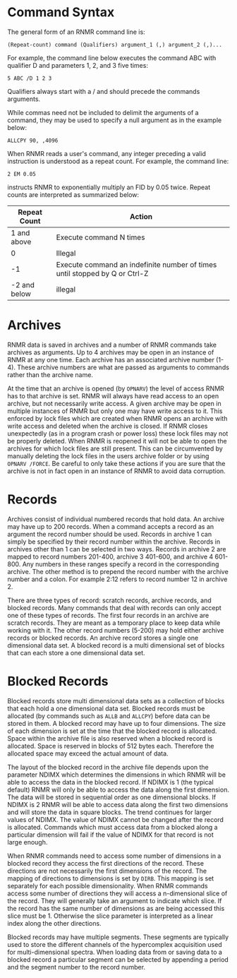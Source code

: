 # Command Syntax
The general form of an RNMR command line is:

    (Repeat-count) command (Qualifiers) argument_1 (,) argument_2 (,)...

For example, the command line below executes the command ABC with qualifier D and parameters 1, 2, and 3 five times:

    5 ABC /D 1 2 3

Qualifiers always start with a / and should precede the commands arguments.

While commas need not be included to delimit the arguments of a command, they may be used to specify a null
argument as in the example below:

    ALLCPY 90, ,4096

When RNMR reads a user's command, any integer preceding a valid instruction is understood as a repeat count. For
example, the command line:

    2 EM 0.05

instructs RNMR to exponentially multiply an FID by 0.05 twice.
Repeat counts are interpreted as summarized below:

Repeat Count | Action
------------ | ------
1 and above  | Execute command N times
0            | Illegal
-1           | Execute command an indefinite number of times until stopped by Q or Ctrl-Z
-2 and below | illegal

# Archives
RNMR data is saved in archives and a number of RNMR commands take archives as arguments. Up to 4 archives may be open in
an instance of RNMR at any one time. Each archive has an associated archive number (1-4). These archive numbers are what
are passed as arguments to commands rather than the archive name.

At the time that an archive is opened (by `OPNARV`) the level of access RNMR has to that archive is set. RNMR will
always have read access to an open archive, but not necessarily write access. A given archive may be open in multiple
instances of RNMR but only one may have write access to it. This enforced by lock files which are created when RNMR
opens an archive with write access and deleted when the archive is closed. If RNMR closes unexpectedly (as in a program
crash or power loss) these lock files may not be properly deleted. When RNMR is reopened it will not be able to open the
archives for which lock files are still present. This can be circumvented by manually deleting the lock files in the
users archive folder or by using `OPNARV /FORCE`. Be careful to only take these actions if you are sure that the archive
is not in fact open in an instance of RNMR to avoid data corruption.

# Records
Archives consist of individual numbered records that hold data. An archive may have up to 200 records. When a command
accepts a record as an argument the record number should be used. Records in archive 1 can simply be specified by their
record number within the archive. Records in archives other than 1 can be selected in two ways. Records in archive 2 are
mapped to record numbers 201-400, archive 3 401-600, and archive 4 601-800. Any numbers in these ranges specify a record
in the corresponding archive. The other method is to prepend the record number with the archive number and a colon. For
example 2:12 refers to record number 12 in archive 2.

There are three types of record: scratch records, archive records, and blocked records. Many commands that deal with
records can only accept one of these types of records. The first four records in an archive are scratch records. They
are meant as a temporary place to keep data while working with it. The other record numbers (5-200) may hold either
archive records or blocked records. An archive record stores a single one dimensional data set. A blocked record is a
multi dimensional set of blocks that can each store a one dimensional data set.

# Blocked Records
Blocked records store multi dimensional data sets as a collection of blocks that each hold a one dimensional data set.
Blocked records must be allocated (by commands such as `ALLB` and `ALLCPY`) before data can be stored in them. A blocked
record may have up to four dimensions. The size of each dimension is set at the time that the blocked record is
allocated. Space within the archive file is also reserved when a blocked record is allocated. Space is reserved in
blocks of 512 bytes each. Therefore the allocated space may exceed the actual amount of data.

The layout of the blocked record in the archive file depends upon the parameter NDIMX which determines the dimensions in
which RNMR will be able to access the data in the blocked record. If NDIMX is 1 (the typical default) RNMR will only be
able to access the data along the first dimension. The data will be stored in sequential order as one dimensional
blocks. If NDIMX is 2 RNMR will be able to access data along the first two dimensions and will store the data in square
blocks. The trend continues for larger values of NDIMX. The value of NDIMX cannot be changed after the record is
allocated. Commands which must access data from a blocked along a particular dimension will fail if the value of NDIMX
for that record is not large enough.

When RNMR commands need to access some number of dimensions in a blocked record they access the first directions of the
record. These directions are not necessarily the first dimensions of the record. The mapping of directions to dimensions
is set by `DIRB`. This mapping is set separately for each possible dimensionality. When RNMR commands access some number
of directions they will access a n-dimensional slice of the record. They will generally take an argument to indicate
which slice. If the record has the same number of dimensions as are being accessed this slice must be 1. Otherwise the
slice parameter is interpreted as a linear index along the other directions.

Blocked records may have multiple segments. These segments are typically used to store the different channels of the
hypercomplex acquisition used for multi-dimensional spectra. When loading data from or saving data to a blocked record
a particular segment can be selected by appending a period and the segment number to the record number.
